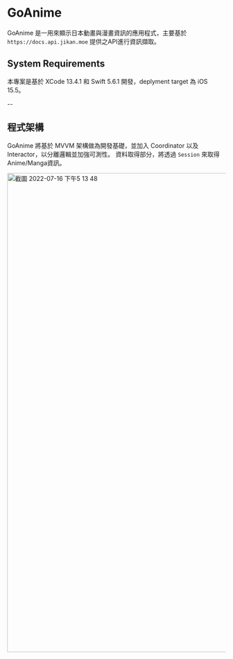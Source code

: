 # GoAnime

GoAnime 是一用來顯示日本動畫與漫畫資訊的應用程式，主要基於 `https://docs.api.jikan.moe` 提供之API進行資訊擷取。

## System Requirements
本專案是基於 XCode 13.4.1 和 Swift 5.6.1 開發，deplyment target 為 iOS 15.5。

--

## 程式架構

GoAnime 將基於 MVVM 架構做為開發基礎，並加入 Coordinator 以及 Interactor，以分離邏輯並加強可測性。
資料取得部分，將透過 `Session` 來取得Anime/Manga資訊。

<img width="1105" alt="截圖 2022-07-16 下午5 13 48" src="https://user-images.githubusercontent.com/8021888/179348683-6943677a-4ca3-4736-8dee-e85ad804b477.png">
